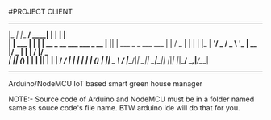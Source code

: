 #PROJECT CLIENT

_____   _______ _____                     _    _                      
|_   _| |__   __/ ____|                   | |  | |                     
  | |  ___ | | | |  __ _ __ ___  ___ _ __ | |__| | ___  _   _ ___  ___ 
  | | / _ \| | | | |_ | '__/ _ \/ _ \ '_ \|  __  |/ _ \| | | / __|/ _ \
 _| || (_) | | | |__| | | |  __/  __/ | | | |  | | (_) | |_| \__ \  __/
|_____\___/|_|  \_____|_|  \___|\___|_| |_|_|  |_|\___/ \__,_|___/\___|
***********************************************************************
Arduino/NodeMCU IoT based smart green house manager


NOTE:- Source code of Arduino and NodeMCU must be in a folder named same as souce code's file name.
BTW arduino ide will do that for you.
